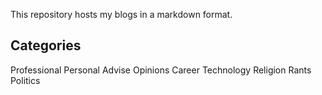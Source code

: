 This repository hosts my blogs in a markdown format.

## Categories
Professional
Personal
Advise
Opinions
Career
Technology
Religion
Rants
Politics